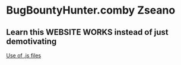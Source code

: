 # BugBountyHunter.comby Zseano

## Learn this WEBSITE WORKS instead of just demotivating

[Use of .js files](BugBountyHunter%20comby%20Zseano%20d62ca265f68144c391fbc1e8fb041c6b/Use%20of%20js%20files%20a382b0b3243e46238c1d645527a56be6.md)

